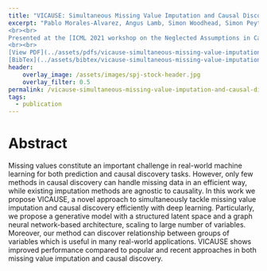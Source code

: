 ```yaml
---
title: "VICAUSE: Simultaneous Missing Value Imputation and Causal Discovery"
excerpt: "Pablo Morales-Alvarez, Angus Lamb, Simon Woodhead, Simon Peyton Jones, [Miltos Allamanis](https://www.microsoft.com/en-us/research/people/miallama/), [Cheng Zhang](https://www.microsoft.com/en-us/research/people/chezha/) (2021).
<br><br>
Presented at the [ICML 2021 workshop on the Neglected Assumptions in Causal Inference](https://sites.google.com/view/naci2021)
<br><br>
[View PDF](../assets/pdfs/vicause-simultaneous-missing-value-imputation-and-causal-discovery.pdf){: .btn .btn--info ..btn--x-large}
[BibTex](../assets/bibtex/vicause-simultaneous-missing-value-imputation-and-causal-discovery.bib){: .btn .btn--info ..btn--x-large}"
header:
    overlay_image: /assets/images/spj-stock-header.jpg
    overlay_filter: 0.5
permalink: /vicause-simultaneous-missing-value-imputation-and-causal-discovery/
tags:
  - publication
---
```


# Abstract
Missing values constitute an important challenge in real-world machine learning for both prediction and causal discovery tasks. However, only few methods in causal discovery can handle missing data in an efficient way, while existing imputation methods are agnostic to causality. In this work we propose VICAUSE, a novel approach to simultaneously tackle missing value imputation and causal discovery efficiently with deep learning. Particularly, we propose a generative model with a structured latent space and a graph neural network-based architecture, scaling to large number of variables. Moreover, our method can discover relationship between groups of variables which is useful in many real-world applications. VICAUSE shows improved performance compared to popular and recent approaches in both missing value imputation and causal discovery.
